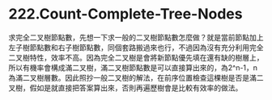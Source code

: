# 222.Count-Complete-Tree-Nodes

求完全二叉樹節點數，先想一下求一般的二叉樹節點數怎麼做？就是當前節點加上左子樹節點數和右子樹節點數，同個套路搬過來也行，不過因為沒有充分利用完全二叉樹特性，效率不高。因為完全二叉樹是會將新節點優先填在還有缺的樹層上，所以有機率會構成滿二叉樹，滿二叉樹節點數是可以直接算出來的，為2^n-1，n為滿二叉樹層數。因此照抄一般二叉樹的解法，在前序位置檢查這棵樹是否是滿二叉樹，假如是就直接把答案算出來，否則再遍歷樹會是比較有效率的做法。
